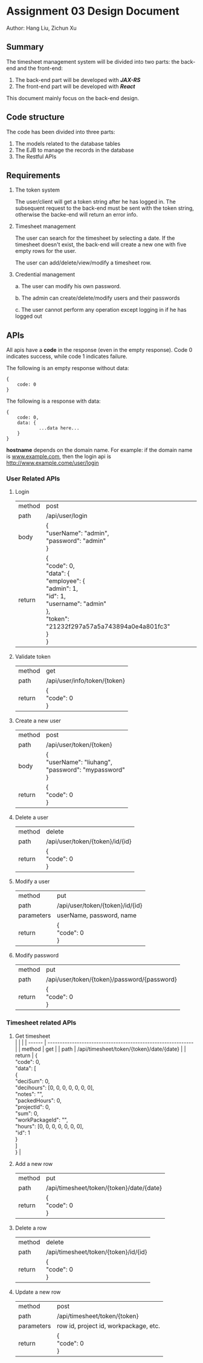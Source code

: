 # Assignment 03 Design Document
Author: Hang Liu, Zichun Xu

## Summary
The timesheet management system will be divided into two parts: the back-end and the front-end:

1. The back-end part will be developed with ***JAX-RS***
2. The front-end part will be developed with ***React***

This document mainly focus on the back-end design.

## Code structure
The code has been divided into three parts:
1. The models related to the database tables
2. The EJB to manage the records in the database
3. The Restful APIs

## Requirements
1. The token system
   
    The user/client will get a token string after he has logged in. The subsequent request to the back-end must be sent with the token string, otherwise the backe-end will return an error info.

   

2. Timesheet management
   
   The user can search for the timesheet by selecting a date. If the timesheet doesn't exist, the back-end will create a new one with five empty rows for the user.

   The user can add/delete/view/modify a timesheet row.

   
   
3. Credential management
   
   a. The user can modify his own password.
   
   b. The admin can create/delete/modify users and their passwords

   c. The user cannot perform any operation except logging in if he has logged out

## APIs
All apis have a **code** in the response (even in the empty response). Code 0 indicates success, while code 1 indicates failure.

The following is an empty response without data:
```
{
    code: 0
}
```

The following is a response with data:
```
{
    code: 0,
    data: {
            ...data here...
    }
}
```

**hostname** depends on the domain name. For example: if the domain name is www.example.com, then the login api is http://www.example.come/user/login

### User Related APIs
1. Login
   
    |        |                                                              |
    | ------ | ------------------------------------------------------------ |
    | method | post                                                         |
    | path   | /api/user/login                                              |
    | body   | {<br/>    "userName": "admin",<br/>    "password": "admin"<br/>} |
    | return | {<br/>    "code": 0,<br/>    "data": {<br/>        "employee": {<br/>            "admin": 1,<br/>            "id": 1,<br/>            "username": "admin"<br/>        },<br/>        "token": "21232f297a57a5a743894a0e4a801fc3"<br/>    }<br/>} |

   

2. Validate token
   
    |        |                              |
    | ------ | ---------------------------- |
    | method | get                          |
    | path   | /api/user/info/token/{token} |
    | return | {<br/>    "code": 0<br/>}    |

   

3. Create a new user

    |        |                                                              |
    | ------ | ------------------------------------------------------------ |
    | method | post                                                         |
    | path   | /api/user/token/{token}                                      |
    | body   | {<br/>    "userName": "liuhang",<br/>    "password": "mypassword"<br/>} |
    | return | {<br/>    "code": 0<br/>}                                    |

    

4. Delete a user

    |        |                                 |
    | ------ | ------------------------------- |
    | method | delete                          |
    | path   | /api/user/token/{token}/id/{id} |
    | return | {<br/>    "code": 0<br/>}       |

    

5. Modify a user

    |            |                                 |
    | ---------- | ------------------------------- |
    | method     | put                             |
    | path       | /api/user/token/{token}/id/{id} |
    | parameters | userName, password, name        |
    | return     | {<br/>    "code": 0<br/>}       |

    

6. Modify password

    |        |                                             |
    | ------ | ------------------------------------------- |
    | method | put                                         |
    | path   | /api/user/token/{token}/password/{password} |
    | return | {<br/>    "code": 0<br/>}                   |

    



### Timesheet related APIs

1. Get timesheet   
    |        |                                                              |
    | ------ | ------------------------------------------------------------ |
    | method | get                                                          |
    | path   | /api/timesheet/token/{token}/date/{date}                     |
    | return | {<br/>    "code": 0,<br/>    "data": [<br/>        {<br/>            "deciSum": 0,<br/>            "decihours": [0, 0, 0, 0, 0, 0, 0],<br/>            "notes": "",<br/>            "packedHours": 0,<br/>            "projectId": 0,<br/>            "sum": 0,<br/>            "workPackageId": "",<br/>            "hours": [0, 0, 0, 0, 0, 0, 0],<br/>             "id": 1<br/>        }<br />    ]<br/>} |

    
    
2. Add a new row 
   
    |        |                                          |
    | ------ | ---------------------------------------- |
    | method | put                                      |
    | path   | /api/timesheet/token/{token}/date/{date} |
    | return | {<br/>    "code": 0<br/>}                |
    
    
    
3. Delete a row
   
    |        |                                      |
    | ------ | ------------------------------------ |
    | method | delete                               |
    | path   | /api/timesheet/token/{token}/id/{id} |
    | return | {<br/>    "code": 0<br/>}            |
    
    
    
4. Update a new row 
   
    |            |                                       |
    | ---------- | ------------------------------------- |
    | method     | post                                  |
    | path       | /api/timesheet/token/{token}          |
    | parameters | row id, project id, workpackage, etc. |
    | return     | {<br/>    "code": 0<br/>}             |